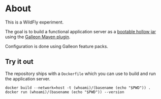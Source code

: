 # About

This is a WildFly experiment.

The goal is to build a functional application server as a
[bootable hollow jar](https://docs.wildfly.org/bootablejar)
using the [Galleon Maven plugin](https://docs.wildfly.org/galleon-plugins).

Configuration is done using Galleon feature packs.

## Try it out

The repository ships with a `Dockerfile` which you can use to build and run the
application server.

```fish
docker build --network=host -t (whoami)/(basename (echo "$PWD")) .
docker run (whoami)/(basename (echo "$PWD")) --version
```